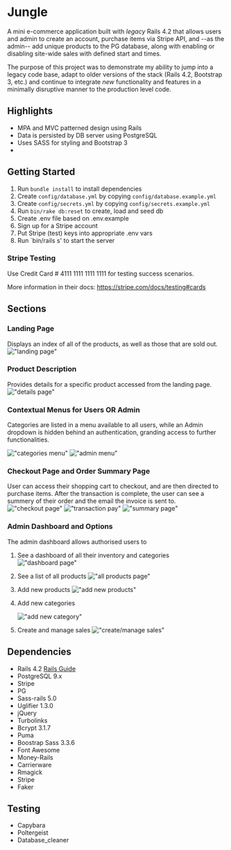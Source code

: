 # Jungle

A mini e-commerce application built with _legacy_ Rails 4.2 that allows users and admin to create an account, purchase items via Stripe API, and --as the admin-- add unique products to the PG database, along with enabling or disabling site-wide sales with defined start and times.

The purpose of this project was to demonstrate my ability to jump into a legacy code base, adapt to older versions of the stack (Rails 4.2, Bootstrap 3, etc.) and continue to integrate _new_ functionality and features in a minimally disruptive manner to the production level code.

## Highlights

- MPA and MVC patterned design using Rails
- Data is persisted by DB server using PostgreSQL
- Uses SASS for styling and Bootstrap 3
-

## Getting Started

1. Run `bundle install` to install dependencies
2. Create `config/database.yml` by copying `config/database.example.yml`
3. Create `config/secrets.yml` by copying `config/secrets.example.yml`
4. Run `bin/rake db:reset` to create, load and seed db
5. Create .env file based on .env.example
6. Sign up for a Stripe account
7. Put Stripe (test) keys into appropriate .env vars
8. Run `bin/rails s' to start the server

### Stripe Testing

Use Credit Card # 4111 1111 1111 1111 for testing success scenarios.

More information in their docs: <https://stripe.com/docs/testing#cards>

## Sections

### Landing Page

Displays an index of all of the products, as well as those that are sold out.
!["landing page"](https://raw.githubusercontent.com/habibcodes/Jungle-Rails/master/images/landing%20page.png)

### Product Description

Provides details for a specific product accessed from the landing page.
!["details page"](https://raw.githubusercontent.com/habibcodes/Jungle-Rails/master/images/product%20details.png)

### Contextual Menus for Users OR Admin

Categories are listed in a menu available to all users, while an Admin dropdown is hidden behind an authentication, granding access to further functionalities.

!["categories menu"](https://raw.githubusercontent.com/habibcodes/Jungle-Rails/master/images/categories%20menu.png)
!["admin menu"](https://raw.githubusercontent.com/habibcodes/Jungle-Rails/master/images/categories%20menu.png)

### Checkout Page and Order Summary Page

User can access their shopping cart to checkout, and are then directed to purchase items. After the transaction is complete, the user can see a summery of their order and the email the invoice is sent to.
!["checkout page"](https://raw.githubusercontent.com/habibcodes/Jungle-Rails/master/images/checkout%20page.png)
!["transaction pay"](https://raw.githubusercontent.com/habibcodes/Jungle-Rails/master/images/transaction%20pay.png)
!["summary page"](https://raw.githubusercontent.com/habibcodes/Jungle-Rails/master/images/order%20confirmation.png)

### Admin Dashboard and Options

The admin dashboard allows authorised users to

1. See a dashboard of all their inventory and categories
   !["dashboard page"](https://raw.githubusercontent.com/habibcodes/Jungle-Rails/master/images/dashboard%20page.png)
2. See a list of all products
   !["all products page"](https://raw.githubusercontent.com/habibcodes/Jungle-Rails/master/images/all%20products%20pg.png)
3. Add new products
   !["add new products"](https://raw.githubusercontent.com/habibcodes/Jungle-Rails/master/images/add%20new%20product%20pg.png)
4. Add new categories

   !["add new category"](https://raw.githubusercontent.com/habibcodes/Jungle-Rails/master/images/add%20new%20category.png)
5. Create and manage sales
   !["create/manage sales"](https://raw.githubusercontent.com/habibcodes/Jungle-Rails/master/images/manage%20sales.png)

## Dependencies

- Rails 4.2 [Rails Guide](http://guides.rubyonrails.org/v4.2/)
- PostgreSQL 9.x
- Stripe
- PG
- Sass-rails 5.0
- Uglifier 1.3.0
- jQuery
- Turbolinks
- Bcrypt 3.1.7
- Puma
- Boostrap Sass 3.3.6
- Font Awesome
- Money-Rails
- Carrierware
- Rmagick
- Stripe
- Faker

## Testing

- Capybara
- Poltergeist
- Database_cleaner
